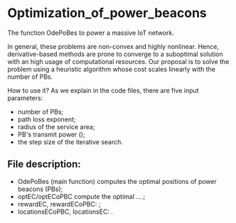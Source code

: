 # Optimization_of_power_beacons
The function OdePoBes  to power a massive IoT network. 

In general, these problems are non-convex and highly nonlinear. Hence, derivative-based methods are prone to converge to a suboptimal solution with an high usage of computational resources. Our proposal is to solve the problem using a heuristic algorithm whose cost scales linearly with the number of PBs.

How to use it?
As we explain in the code files, there are five input parameters:
- number of PBs;
- path loss exponent;
- radius of the service area;
- PB's transmit power ();
- the step size of the iterative search.



## File description:
- OdePoBes (main function) computes the optimal positions of power beacons (PBs);
- optEC/optECoPBC compute the optimal ....;
- rewardEC, rewardECoPBC: ;
- locationsECoPBC, locationsEC: .
